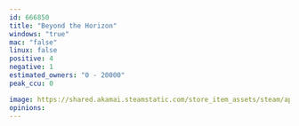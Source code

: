 ```yaml
---
id: 666850
title: "Beyond the Horizon"
windows: "true"
mac: "false"
linux: false
positive: 4
negative: 1
estimated_owners: "0 - 20000"
peak_ccu: 0

image: https://shared.akamai.steamstatic.com/store_item_assets/steam/apps/666850/header.jpg?t=1509770872
opinions:
---
```

